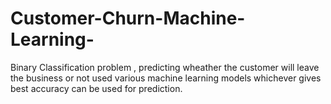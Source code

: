 # Customer-Churn-Machine-Learning-
Binary Classification problem , predicting wheather the customer will leave the business or not
used various machine learning models whichever gives best accuracy can be used for prediction.
